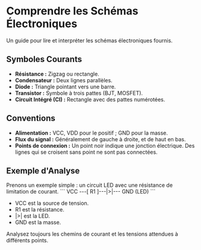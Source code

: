 
# Comprendre les Schémas Électroniques

Un guide pour lire et interpréter les schémas électroniques fournis.

## Symboles Courants
- **Résistance :** Zigzag ou rectangle.
- **Condensateur :** Deux lignes parallèles.
- **Diode :** Triangle pointant vers une barre.
- **Transistor :** Symbole à trois pattes (BJT, MOSFET).
- **Circuit Intégré (CI) :** Rectangle avec des pattes numérotées.

## Conventions
- **Alimentation :** VCC, VDD pour le positif ; GND pour la masse.
- **Flux du signal :** Généralement de gauche à droite, et de haut en bas.
- **Points de connexion :** Un point noir indique une jonction électrique. Des lignes qui se croisent sans point ne sont pas connectées.

## Exemple d'Analyse
Prenons un exemple simple : un circuit LED avec une résistance de limitation de courant.
\`\`\`
VCC ---[ R1 ]---|>|--- GND
           (LED)
\`\`\`
- VCC est la source de tension.
- R1 est la résistance.
- |>| est la LED.
- GND est la masse.

Analysez toujours les chemins de courant et les tensions attendues à différents points.
    